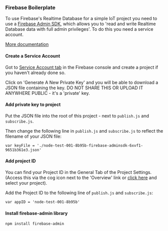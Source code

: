 ### Firebase Boilerplate

To use Firebase's Realtime Database for a simple IoT project you need to use a [Firebase Admin SDK](https://firebase.google.com/docs/admin/setup), which allows you to 'read and write Realtime Database data with full admin privileges'. To do this you need a service account.

[More documentation](https://firebase.google.com/docs/database/admin/start)

#### Create a Service Account
Got to [Service Account tab](https://console.firebase.google.com/project/_/settings/serviceaccounts/adminsdk) in the Firebase console and create a project if you haven't already done so.

Click on 'Generate A New Private Key' and you will be able to download a JSON file containing the key. DO NOT SHARE THIS OR UPLOAD IT ANYWHERE PUBLIC - it's a 'private' key.

#### Add private key to project
Put the JSON file into the root of this project - next to `publish.js` and `subscribe.js`.

Then change the following line in `publish.js` and `subscribe.js` to reflect the filename of your JSON file:
```
var keyFile = './node-test-001-8b95b-firebase-adminsdk-6xvf1-9651b361e3.json'
```

#### Add project ID
You can find your Project ID in the General Tab of the Project Settings. (Access this via the cog icon next to the 'Overview' link or [click here](https://console.firebase.google.com/project/_/settings/general) and select your project).

Add the Project ID to the following line of `publish.js` and `subscribe.js`:
```
var appID = 'node-test-001-8b95b'
```

#### Install firebase-admin library
```
npm install firebase-admin
```
